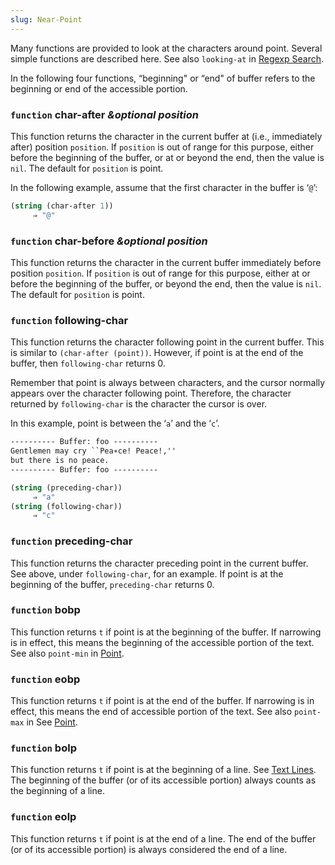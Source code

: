 ```yaml
---
slug: Near-Point
---
```


Many functions are provided to look at the characters around point. Several simple functions are described here. See also `looking-at` in [Regexp Search](Regexp-Search).

In the following four functions, “beginning" or “end" of buffer refers to the beginning or end of the accessible portion.

### <span className="tag function">`function`</span> **char-after** *\&optional position*

This function returns the character in the current buffer at (i.e., immediately after) position `position`. If `position` is out of range for this purpose, either before the beginning of the buffer, or at or beyond the end, then the value is `nil`. The default for `position` is point.

In the following example, assume that the first character in the buffer is ‘`@`’:

```lisp
(string (char-after 1))
     ⇒ "@"
```

### <span className="tag function">`function`</span> **char-before** *\&optional position*

This function returns the character in the current buffer immediately before position `position`. If `position` is out of range for this purpose, either at or before the beginning of the buffer, or beyond the end, then the value is `nil`. The default for `position` is point.

### <span className="tag function">`function`</span> **following-char**

This function returns the character following point in the current buffer. This is similar to `(char-after (point))`. However, if point is at the end of the buffer, then `following-char` returns 0.

Remember that point is always between characters, and the cursor normally appears over the character following point. Therefore, the character returned by `following-char` is the character the cursor is over.

In this example, point is between the ‘`a`’ and the ‘`c`’.

```lisp
---------- Buffer: foo ----------
Gentlemen may cry ``Pea∗ce! Peace!,''
but there is no peace.
---------- Buffer: foo ----------
```



```lisp
(string (preceding-char))
     ⇒ "a"
(string (following-char))
     ⇒ "c"
```

### <span className="tag function">`function`</span> **preceding-char**

This function returns the character preceding point in the current buffer. See above, under `following-char`, for an example. If point is at the beginning of the buffer, `preceding-char` returns 0.

### <span className="tag function">`function`</span> **bobp**

This function returns `t` if point is at the beginning of the buffer. If narrowing is in effect, this means the beginning of the accessible portion of the text. See also `point-min` in [Point](Point).

### <span className="tag function">`function`</span> **eobp**

This function returns `t` if point is at the end of the buffer. If narrowing is in effect, this means the end of accessible portion of the text. See also `point-max` in See [Point](Point).

### <span className="tag function">`function`</span> **bolp**

This function returns `t` if point is at the beginning of a line. See [Text Lines](Text-Lines). The beginning of the buffer (or of its accessible portion) always counts as the beginning of a line.

### <span className="tag function">`function`</span> **eolp**

This function returns `t` if point is at the end of a line. The end of the buffer (or of its accessible portion) is always considered the end of a line.
